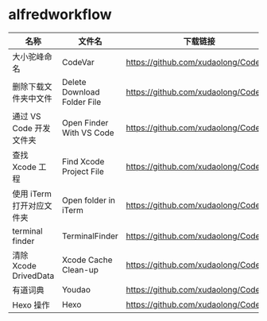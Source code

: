 # alfredworkflow

	
| 名称 | 文件名 | 下载链接 |
| --- | --- | --- |
| 大小驼峰命名 | CodeVar | https://github.com/xudaolong/CodeVar |
| 删除下载文件夹中文件 | Delete Download Folder File | https://github.com/xudaolong/CodeVar |
| 通过 VS Code 开发文件夹 | Open Finder With VS Code | https://github.com/xudaolong/CodeVar |
| 查找 Xcode 工程 | Find Xcode Project File | https://github.com/xudaolong/CodeVar |
| 使用 iTerm 打开对应文件夹 | Open folder in iTerm | https://github.com/xudaolong/CodeVar |
| terminal finder | TerminalFinder | https://github.com/xudaolong/CodeVar |
| 清除 Xcode DrivedData | Xcode Cache Clean-up | https://github.com/xudaolong/CodeVar |
| 有道词典 | Youdao | https://github.com/xudaolong/CodeVar |
| Hexo 操作 | Hexo | https://github.com/xudaolong/CodeVar |


